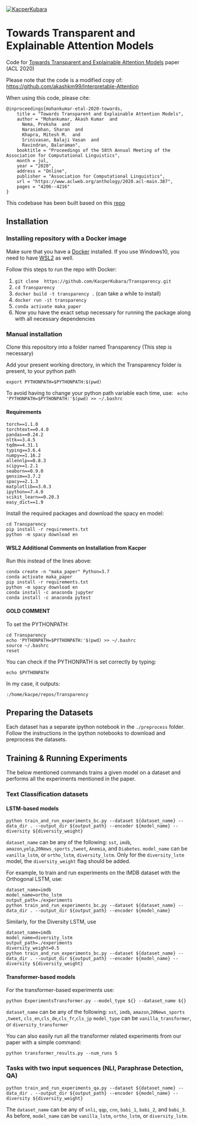 [![KacperKubara](https://circleci.com/gh/KacperKubara/Transparency.svg?style=shield&circle-token=a5666e678dfb36927f320d07b004fd9ee6ae0a08)](https://app.circleci.com/pipelines/github/KacperKubara/Transparency)

# Towards Transparent and Explainable Attention Models
Code for [Towards Transparent and Explainable Attention Models](https://www.aclweb.org/anthology/2020.acl-main.387/) paper (ACL 2020)

Please note that the code is a modified copy of: https://github.com/akashkm99/Interpretable-Attention

When using this code, please cite:
```
@inproceedings{mohankumar-etal-2020-towards,
    title = "Towards Transparent and Explainable Attention Models",
    author = "Mohankumar, Akash Kumar  and
      Nema, Preksha  and
      Narasimhan, Sharan  and
      Khapra, Mitesh M.  and
      Srinivasan, Balaji Vasan  and
      Ravindran, Balaraman",
    booktitle = "Proceedings of the 58th Annual Meeting of the Association for Computational Linguistics",
    month = jul,
    year = "2020",
    address = "Online",
    publisher = "Association for Computational Linguistics",
    url = "https://www.aclweb.org/anthology/2020.acl-main.387",
    pages = "4206--4216"
}
```

This codebase has been built based on this [repo](https://github.com/successar/AttentionExplanation) 

## Installation 
### Installing repository with a Docker image
Make sure that you have a [Docker](https://docs.docker.com/get-docker/) installed. If you use Windows10, you need to have [WSL2](https://docs.microsoft.com/en-gb/windows/wsl/install-win10#step-4---download-the-linux-kernel-update-package) as well.

Follow this steps to run the repo with Docker:

1)  `git clone  https://github.com/KacperKubara/Transparency.git`
2)  `cd Transparency`
3)  `docker build -t transparency .` (can take a while to install)
4)  `docker run -it transparency`
5)  `conda activate maka_paper`
6)  Now you have the exact setup necessary for running the package along with all necessary dependencies

### Manual installation
Clone this repository into a folder named Transparency (This step is necessary)

Add your present working directory, in which the Transparency folder is present, to your python path 

```export PYTHONPATH=$PYTHONPATH:$(pwd)```

To avoid having to change your python path variable each time, use: ``` echo 'PYTHONPATH=$PYTHONPATH:'$(pwd) >> ~/.bashrc```

#### Requirements 

```
torch==1.1.0
torchtext==0.4.0
pandas==0.24.2
nltk==3.4.5
tqdm==4.31.1
typing==3.6.4
numpy==1.16.2
allennlp==0.8.3
scipy==1.2.1
seaborn==0.9.0
gensim==3.7.2
spacy==2.1.3
matplotlib==3.0.3
ipython==7.4.0
scikit_learn==0.20.3
easy_dict==1.9
```

Install the required packages and download the spacy en model:
```
cd Transparency 
pip install -r requirements.txt
python -m spacy download en
```
#### WSL2 Additional Comments on Installation from Kacper
Run this instead of the lines above:
```
conda create -n "maka_paper" Python=3.7
conda activate maka_paper
pip install -r requirements.txt
python -m spacy download en
conda install -c anaconda jupyter
conda install -c anaconda pytest
```
#### GOLD COMMENT
To set the PYTHONPATH:
```
cd Transparency
echo 'PYTHONPATH=$PYTHONPATH:'$(pwd) >> ~/.bashrc
source ~/.bashrc
reset
```
You can check if the PYTHONPATH is set correctly by typing:
```
echo $PYTHONPATH
```

In my case, it outputs:
```
:/home/kacpe/repos/Transparency
```

## Preparing the Datasets 

Each dataset has a separate ipython notebook in the `./preprocess` folder. Follow the instructions in the ipython notebooks to download and preprocess the datasets.

## Training & Running Experiments

The below mentioned commands trains a given model on a dataset and performs all the experiments mentioned in the paper. 

### Text Classification datasets

#### LSTM-based models

```
python train_and_run_experiments_bc.py --dataset ${dataset_name} --data_dir . --output_dir ${output_path} --encoder ${model_name} --diversity ${diversity_weight}
```

```dataset_name``` can be any of the following: ```sst```, ```imdb```, ```amazon```,```yelp```,```20News_sports``` ,```tweet```, ```Anemia```, and ```Diabetes```.
```model_name``` can be ```vanilla_lstm```, or ```ortho_lstm```, ```diversity_lstm```. 
Only for the ```diversity_lstm``` model, the ```diversity_weight``` flag should be added. 

For example, to train and run experiments on the IMDB dataset with the Orthogonal LSTM, use:

```
dataset_name=imdb
model_name=ortho_lstm
output_path=./experiments
python train_and_run_experiments_bc.py --dataset ${dataset_name} --data_dir . --output_dir ${output_path} --encoder ${model_name} 
```

Similarly, for the Diversity LSTM, use

```
dataset_name=imdb
model_name=diversity_lstm
output_path=./experiments
diversity_weight=0.5
python train_and_run_experiments_bc.py --dataset ${dataset_name} --data_dir . --output_dir ${output_path} --encoder ${model_name} --diversity ${diversity_weight}
```
#### Transformer-based models
For the transformer-based experiments use:

```
python ExperimentsTransformer.py --model_type ${} --dataset_name ${} 
```

```dataset_name``` can be any of the following: ```sst```, ```imdb```, ```amazon```,```20News_sports``` ,```tweet```, ```cls_en```,```cls_de```,```cls_fr```,```cls_jp```
```model_type``` can be ```vanilla_transformer```, or ```diversity_transformer```

You can also easily run all the transformer related experiments from our paper with a simple command:

```
python transformer_results.py --num_runs 5
```

### Tasks with two input sequences (NLI, Paraphrase Detection, QA)

```
python train_and_run_experiments_qa.py --dataset ${dataset_name} --data_dir . --output_dir ${output_path} --encoder ${model_name} --diversity ${diversity_weight}
```

The ```dataset_name``` can be any of ```snli```, ```qqp```, ```cnn```, ```babi_1```, ```babi_2```, and ```babi_3```. 
As before, ```model_name``` can be ```vanilla_lstm```, ```ortho_lstm```, or ```diversity_lstm```. 











